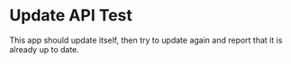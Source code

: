 Update API Test
===============

This app should update itself, then try to update again and report that it
is already up to date.

